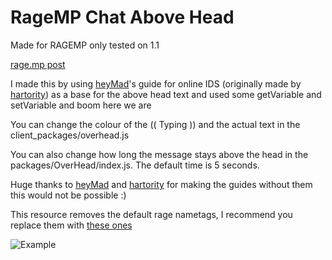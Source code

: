 # RageMP Chat Above Head
 
Made for RAGEMP only tested on 1.1

[rage.mp post](https://rage.mp/files/file/366-js-chat-messages-above-head-and-typing-indicator/)

I made this by using [heyMad](https://rage.mp/profile/30788-heymad/)'s guide for online IDS (originally made by [hartority](https://rage.mp/profile/46-hartority/)) as a base for the above head text and used some getVariable and setVariable and boom here we are

You can change the colour of the (( Typing )) and the actual text in the client_packages/overhead.js

You can also change how long the message stays above the head in the packages/OverHead/index.js. The default time is 5 seconds.

Huge thanks to [heyMad](https://rage.mp/profile/30788-heymad/) and [hartority](https://rage.mp/profile/46-hartority/) for making the guides without them this would not be possible :) 

 
This resource removes the default rage nametags, I recommend you replace them with [these ones](https://rage.mp/forums/topic/2568-v035-implementing-custom-nametags/)

![Example](https://i.ibb.co/7VzDRYC/ex.png)
